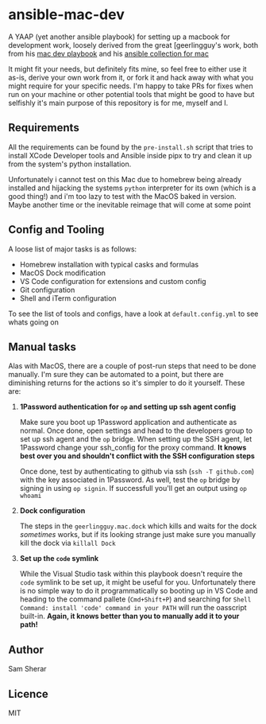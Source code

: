 # ansible-mac-dev

A YAAP (yet another ansible playbook) for setting up a macbook for development work, loosely derived from the great [geerlingguy's work, both from his [mac dev playbook](https://github.com/geerlingguy/mac-dev-playbook) and his [ansible collection for mac](https://github.com/geerlingguy/ansible-collection-mac)

It might fit your needs, but definitely fits mine, so feel free to either use it as-is, derive your own work from it, or fork it and hack away with what you might require for your specific needs. I'm happy to take PRs for fixes when run on your machine or other potential tools that might be good to have but selfishly it's main purpose of this repository is for me, myself and I.

## Requirements
All the requirements can be found by the `pre-install.sh` script that tries to install XCode Developer tools and Ansible inside pipx to try and clean it up from the system's python installation. 

Unfortunately i cannot test on this Mac due to homebrew being already installed and hijacking the systems `python` interpreter for its own (which is a good thing!) and i'm too lazy to test with the MacOS baked in version. Maybe another time or the inevitable reimage that will come at some point

## Config and Tooling
A loose list of major tasks is as follows:

* Homebrew installation with typical casks and formulas
* MacOS Dock modification
* VS Code configuration for extensions and custom config
* Git configuration
* Shell and iTerm configuration

To see the list of tools and configs, have a look at `default.config.yml` to see whats going on

## Manual tasks
Alas with MacOS, there are a couple of post-run steps that need to be done manually. I'm sure they can be automated to a point, but there are diminishing returns for the actions so it's simpler to do it yourself. These are:

1. **1Password authentication for `op` and setting up ssh agent config**

    Make sure you boot up 1Password application and authenticate as normal. Once done, open settings and head to the developers group to set up ssh agent and the `op` bridge. When setting up the SSH agent, let 1Password change your ssh_config for the proxy command. **It knows best over you and shouldn't conflict with the SSH configuration steps**

    Once done, test by authenticating to github via ssh (`ssh -T github.com`) with the key associated in 1Password. As well, test the `op` bridge by signing in using `op signin`. If successfull you'll get an output using `op whoami`

1. **Dock configuration**

    The steps in the `geerlingguy.mac.dock` which kills and waits for the dock *sometimes* works, but if its looking strange just make sure you manually kill the dock via `killall Dock`

1. **Set up the `code` symlink**

    While the Visual Studio task within this playbook doesn't require the `code` symlink to be set up, it might be useful for you. Unfortunately there is no simple way to do it programmatically so booting up in VS Code and heading to the command pallete (`Cmd+Shift+P`) and searching for `Shell Command: install 'code' command in your PATH` will run the oasscript built-in. **Again, it knows better than you to manually add it to your path!**

## Author

Sam Sherar

## Licence
MIT